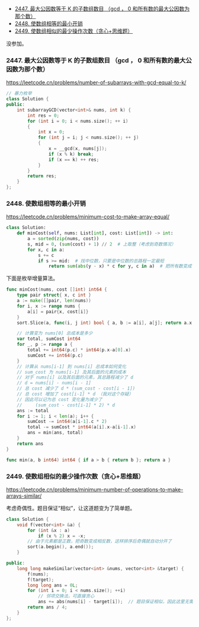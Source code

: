 <!-- @import "[TOC]" {cmd="toc" depthFrom=1 depthTo=6 orderedList=false} -->

<!-- code_chunk_output -->

- [2447. 最大公因数等于 K 的子数组数目 （gcd ， 0 和所有数的最大公因数为那个数）](#2447-最大公因数等于-k-的子数组数目-gcd-0-和所有数的最大公因数为那个数)
- [2448. 使数组相等的最小开销](#2448-使数组相等的最小开销)
- [2449. 使数组相似的最少操作次数（贪心+思维题）](#2449-使数组相似的最少操作次数贪心思维题)

<!-- /code_chunk_output -->

没参加。

### 2447. 最大公因数等于 K 的子数组数目 （gcd ， 0 和所有数的最大公因数为那个数）

https://leetcode.cn/problems/number-of-subarrays-with-gcd-equal-to-k/

```cpp
// 暴力枚举
class Solution {
public:
    int subarrayGCD(vector<int>& nums, int k) {
        int res = 0;
        for (int i = 0; i < nums.size(); ++ i)
        {
            int x = 0;
            for (int j = i; j < nums.size(); ++ j)
            {
                x = __gcd(x, nums[j]);
                if (x % k) break;
                if (x == k) ++ res;
            }
        }
        return res;
    }
};
```

### 2448. 使数组相等的最小开销

https://leetcode.cn/problems/minimum-cost-to-make-array-equal/

```python
class Solution:
    def minCost(self, nums: List[int], cost: List[int]) -> int:
        a = sorted(zip(nums, cost))
        s, mid = 0, (sum(cost) + 1) // 2  # 上取整（考虑到奇数情况）
        for x, c in a:
            s += c
            if s >= mid:  # 找中位数，只要是中位数的总路程一定最短
                return sum(abs(y - x) * c for y, c in a)  # 把所有数变成 x
```

下面是枚举增量算法。

```go
func minCost(nums, cost []int) int64 {
	type pair struct{ x, c int }
	a := make([]pair, len(nums))
	for i, x := range nums {
		a[i] = pair{x, cost[i]}
	}
	sort.Slice(a, func(i, j int) bool { a, b := a[i], a[j]; return a.x < b.x })

    // 计算变为 nums[0] 总成本是多少
	var total, sumCost int64
	for _, p := range a {
		total += int64(p.c) * int64(p.x-a[0].x)
		sumCost += int64(p.c)
	}
    // 计算从 nums[i-1] 到 nums[i] 总成本如何变化
    // sum_cost 为 nums[i-1] 及其后面的元素的成本
    // 对于 nums[i] 以及其后面的元素，其总路程减少了 d
    // d = nums[i] - nums[i - 1]
    // 总 cost 减少了 d * (sum_cost - cost[i - 1])
    // 总 cost 增加了 cost[i-1] * d （我对这个存疑）
    // 因此可以记为总 cost 变化量为减少了
    //     (sum_cost - cost[i-1] * 2) * d
	ans := total
	for i := 1; i < len(a); i++ {
		sumCost -= int64(a[i-1].c * 2)
		total -= sumCost * int64(a[i].x-a[i-1].x)
		ans = min(ans, total)
	}
	return ans
}

func min(a, b int64) int64 { if a > b { return b }; return a }
```

### 2449. 使数组相似的最少操作次数（贪心+思维题）

https://leetcode.cn/problems/minimum-number-of-operations-to-make-arrays-similar/

考虑奇偶性。题目保证“相似”，让这道题变为了简单题。

```cpp
class Solution {
    void f(vector<int> &a) {
        for (int &x : a)
            if (x % 2) x = -x;
        // 由于元素都是正数，把奇数变成相反数，这样排序后奇偶就自动分开了
        sort(a.begin(), a.end());
    }

public:
    long long makeSimilar(vector<int> &nums, vector<int> &target) {
        f(nums);
        f(target);
        long long ans = 0L;
        for (int i = 0; i < nums.size(); ++i)
            // 邻项交换法，可直接贪心
            ans += abs(nums[i] - target[i]);  // 题目保证相似，因此这里无需多想
        return ans / 4;
    }
};
```
